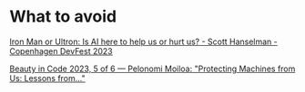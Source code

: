 # What to avoid

[Iron Man or Ultron: Is AI here to help us or hurt us? - Scott Hanselman - Copenhagen DevFest 2023](https://www.youtube.com/watch?v=RDVKl-27g9M)

[Beauty in Code 2023, 5 of 6 — Pelonomi Moiloa: "Protecting Machines from Us: Lessons from..."](https://www.youtube.com/watch?v=dkSx2fnQHd0&t=1077s)